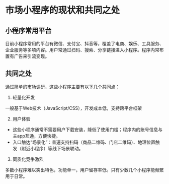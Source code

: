 # 市场小程序的现状和共同之处
## 小程序常用平台
目前小程序常用的平台有微信、支付宝、抖音等，覆盖了电商、娱乐、工具服务、企业服务等多项内容。用户常通过扫码、搜索、分享链接进入小程序。程序内常布置有广告来引流变现。
## 共同之处
通过简单的市场调研，这些小程序主要有以下几个共同点：
1. 轻量化开发

一般基于Web技术（JavaScript/CSS），开发成本低，支持跨平台框架

2. 用户体验

- 这些小程序通常不需要用户下载安装，降低了使用门槛；程序内的账号信息与主app互通，方便快捷。
- 入口触达“场景化”：普遍支持扫码（商品二维码、门店二维码）、地理位置触发（附近小程序）等线下场景联动。
  
3. 同质化竞争激烈

多数小程序难以突出特色，功能单一，用户留存率低。只有少数几个小程序能频繁用于日常。
